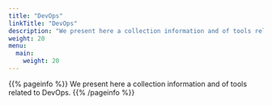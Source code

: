 ```yaml
---
title: "DevOps"
linkTitle: "DevOps"
description: "We present here a collection information and of tools related to DevOps."
weight: 20
menu:
  main:
    weight: 20
---
```


{{% pageinfo %}}
We present here a collection information and of tools related to DevOps.
{{% /pageinfo %}}



